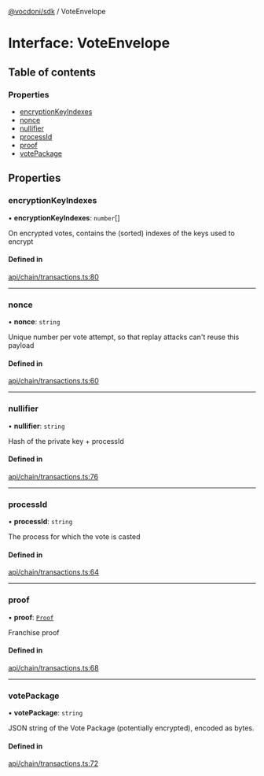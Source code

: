 [@vocdoni/sdk](/sdk) / VoteEnvelope

# Interface: VoteEnvelope

## Table of contents

### Properties

- [encryptionKeyIndexes](VoteEnvelope#encryptionkeyindexes)
- [nonce](VoteEnvelope#nonce)
- [nullifier](VoteEnvelope#nullifier)
- [processId](VoteEnvelope#processid)
- [proof](VoteEnvelope#proof)
- [votePackage](VoteEnvelope#votepackage)

## Properties

### encryptionKeyIndexes

• **encryptionKeyIndexes**: `number`[]

On encrypted votes, contains the (sorted) indexes of the keys used to encrypt

#### Defined in

[api/chain/transactions.ts:80](https://github.com/vocdoni/vocdoni-sdk/blob/ee6390524b82e6ef535da03c0e3bb826e450e622/src/api/chain/transactions.ts#L80)

___

### nonce

• **nonce**: `string`

Unique number per vote attempt, so that replay attacks can't reuse this payload

#### Defined in

[api/chain/transactions.ts:60](https://github.com/vocdoni/vocdoni-sdk/blob/ee6390524b82e6ef535da03c0e3bb826e450e622/src/api/chain/transactions.ts#L60)

___

### nullifier

• **nullifier**: `string`

Hash of the private key + processId

#### Defined in

[api/chain/transactions.ts:76](https://github.com/vocdoni/vocdoni-sdk/blob/ee6390524b82e6ef535da03c0e3bb826e450e622/src/api/chain/transactions.ts#L76)

___

### processId

• **processId**: `string`

The process for which the vote is casted

#### Defined in

[api/chain/transactions.ts:64](https://github.com/vocdoni/vocdoni-sdk/blob/ee6390524b82e6ef535da03c0e3bb826e450e622/src/api/chain/transactions.ts#L64)

___

### proof

• **proof**: [`Proof`](Proof)

Franchise proof

#### Defined in

[api/chain/transactions.ts:68](https://github.com/vocdoni/vocdoni-sdk/blob/ee6390524b82e6ef535da03c0e3bb826e450e622/src/api/chain/transactions.ts#L68)

___

### votePackage

• **votePackage**: `string`

JSON string of the Vote Package (potentially encrypted), encoded as bytes.

#### Defined in

[api/chain/transactions.ts:72](https://github.com/vocdoni/vocdoni-sdk/blob/ee6390524b82e6ef535da03c0e3bb826e450e622/src/api/chain/transactions.ts#L72)
